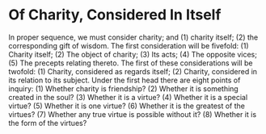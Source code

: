 # Of Charity, Considered In Itself

In proper sequence, we must consider charity; and (1) charity itself; (2) the corresponding gift of wisdom. The first consideration will be fivefold: (1) Charity itself; (2) The object of charity; (3) Its acts; (4) The opposite vices; (5) The precepts relating thereto.  The first of these considerations will be twofold: (1) Charity, considered as regards itself; (2) Charity, considered in its relation to its subject. Under the first head there are eight points of inquiry:
(1) Whether charity is friendship?
(2) Whether it is something created in the soul?
(3) Whether it is a virtue?
(4) Whether it is a special virtue?
(5) Whether it is one virtue?
(6) Whether it is the greatest of the virtues?
(7) Whether any true virtue is possible without it?
(8) Whether it is the form of the virtues?